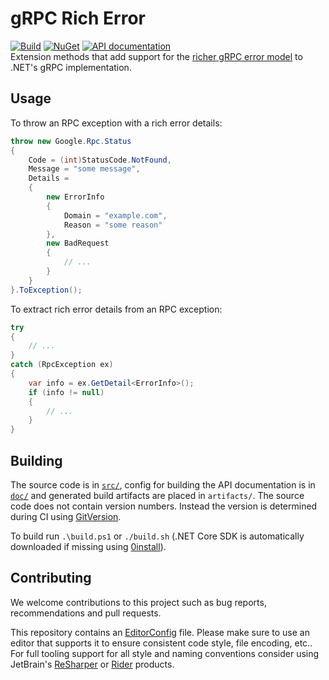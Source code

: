 # gRPC Rich Error

[![Build](https://github.com/nano-byte/grpc-rich-error/workflows/Build/badge.svg?branch=master)](https://github.com/nano-byte/grpc-rich-error/actions?query=workflow%3ABuild)
[![NuGet](https://img.shields.io/nuget/v/GrpcRichError.svg)](https://www.nuget.org/packages/GrpcRichError/)
[![API documentation](https://img.shields.io/badge/api-docs-orange.svg)](https://grpc-rich-error.nano-byte.net/)  
Extension methods that add support for the [richer gRPC error model](https://grpc.io/docs/guides/error/#richer-error-model) to .NET's gRPC implementation.

## Usage

To throw an RPC exception with a rich error details:

```csharp
throw new Google.Rpc.Status
{
    Code = (int)StatusCode.NotFound,
    Message = "some message",
    Details =
    {
        new ErrorInfo
        {
            Domain = "example.com",
            Reason = "some reason"
        },
        new BadRequest
        {
            // ...
        }
    }
}.ToException();
```

To extract rich error details from an RPC exception:

```csharp
try
{
    // ...
}
catch (RpcException ex)
{
    var info = ex.GetDetail<ErrorInfo>();
    if (info != null)
    {
        // ...
    }
}
```

## Building

The source code is in [`src/`](src/), config for building the API documentation is in [`doc/`](doc/) and generated build artifacts are placed in `artifacts/`. The source code does not contain version numbers. Instead the version is determined during CI using [GitVersion](http://gitversion.readthedocs.io/).

To build run `.\build.ps1` or `./build.sh` (.NET Core SDK is automatically downloaded if missing using [0install](https://0install.net/)).

## Contributing

We welcome contributions to this project such as bug reports, recommendations and pull requests.

This repository contains an [EditorConfig](http://editorconfig.org/) file. Please make sure to use an editor that supports it to ensure consistent code style, file encoding, etc.. For full tooling support for all style and naming conventions consider using JetBrain's [ReSharper](https://www.jetbrains.com/resharper/) or [Rider](https://www.jetbrains.com/rider/) products.

